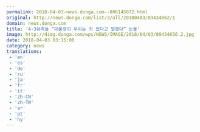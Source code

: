 ```yaml
---
permalink: 2018-04-03-news.donga.com--806145072.html
original: http://news.donga.com/list/3/all/20180403/89434662/1
domain: news.donga.com
title: '4·3유족들 “대통령이 우리는 죄 없다고 말했다” 눈물'
image: http://dimg.donga.com/wps/NEWS/IMAGE/2018/04/03/89434656.2.jpg
date: 2018-04-03 03:15:00
category: news
translations: 
 - 'en'
 - 'es'
 - 'de'
 - 'ru'
 - 'ja'
 - 'fr'
 - 'it'
 - 'zh-CN'
 - 'zh-TW'
 - 'ar'
 - 'pt'
 - 'hy'
---
```


